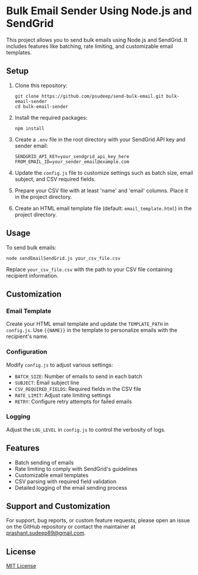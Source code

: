 # Bulk Email Sender Using Node.js and SendGrid

This project allows you to send bulk emails using Node.js and SendGrid. It includes features like batching, rate limiting, and customizable email templates.

## Setup

1. Clone this repository:
   ```
   git clone https://github.com/psudeep/send-bulk-email.git bulk-email-sender
   cd bulk-email-sender
   ```

2. Install the required packages:
   ```
   npm install
   ```

3. Create a `.env` file in the root directory with your SendGrid API key and sender email:
   ```
   SENDGRID_API_KEY=your_sendgrid_api_key_here
   FROM_EMAIL_ID=your_sender_email@example.com
   ```

4. Update the `config.js` file to customize settings such as batch size, email subject, and CSV required fields.

5. Prepare your CSV file with at least 'name' and 'email' columns. Place it in the project directory.

6. Create an HTML email template file (default: `email_template.html`) in the project directory.

## Usage

To send bulk emails:

```
node sendEmailSendGrid.js your_csv_file.csv
```

Replace `your_csv_file.csv` with the path to your CSV file containing recipient information.

## Customization

### Email Template

Create your HTML email template and update the `TEMPLATE_PATH` in `config.js`. Use `{{NAME}}` in the template to personalize emails with the recipient's name.

### Configuration

Modify `config.js` to adjust various settings:

- `BATCH_SIZE`: Number of emails to send in each batch
- `SUBJECT`: Email subject line
- `CSV_REQUIRED_FIELDS`: Required fields in the CSV file
- `RATE_LIMIT`: Adjust rate limiting settings
- `RETRY`: Configure retry attempts for failed emails

### Logging

Adjust the `LOG_LEVEL` in `config.js` to control the verbosity of logs.

## Features

- Batch sending of emails
- Rate limiting to comply with SendGrid's guidelines
- Customizable email templates
- CSV parsing with required field validation
- Detailed logging of the email sending process

## Support and Customization

For support, bug reports, or custom feature requests, please open an issue on the GitHub repository or contact the maintainer at prashant.sudeep89@gmail.com.

## License

[MIT License](LICENSE)